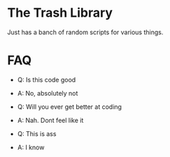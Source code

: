 # The Trash Library

Just has a banch of random scripts for various things. 

# FAQ
- Q: Is this code good
- A: No, absolutely not

- Q: Will you ever get better at coding
- A: Nah. Dont feel like it

- Q: This is ass
- A: I know
